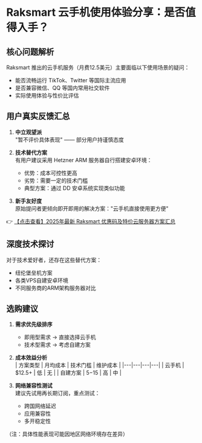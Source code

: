 # Raksmart 云手机使用体验分享：是否值得入手？

## 核心问题解析
Raksmart 推出的云手机服务（月费12.5美元）主要面临以下使用场景的疑问：
- 能否流畅运行 TikTok、Twitter 等国际主流应用
- 是否兼容微信、QQ 等国内常用社交软件
- 实际使用体验与性价比评估

## 用户真实反馈汇总
1. **中立观望派**  
   "暂不评价具体表现" —— 部分用户持谨慎态度

2. **技术替代方案**  
   有用户建议采用 Hetzner ARM 服务器自行搭建安卓环境：
   - 优势：成本可控性更高
   - 劣势：需要一定的技术门槛
   - 典型方案：通过 DD 安卓系统实现类似功能

3. **新手友好度**  
   原始提问者更倾向即开即用的解决方案："云手机直接使用更方便"

👉 [【点击查看】2025年最新 Raksmart 优惠码及特价云服务器方案汇总](https://bit.ly/raksmart)

## 深度技术探讨
对于技术爱好者，还存在这些替代方案：
- 纽伦堡垒机方案
- 各类VPS自建安卓环境
- 不同服务商的ARM架构服务器对比

## 选购建议
1. **需求优先级排序**  
   - 即用型需求 → 直接选择云手机
   - 技术型需求 → 考虑自建方案

2. **成本效益分析**  
   | 方案类型 | 月均成本 | 技术门槛 | 维护成本 |
   |---|---|---|---|
   | 云手机 | $12.5+ | 低 | 无 |
   | 自建方案 | $5-$15 | 高 | 中 |

3. **网络兼容性测试**  
   建议先试用再长期订阅，重点测试：
   - 跨国网络延迟
   - 应用兼容性
   - 多开稳定性

（注：具体性能表现可能因地区网络环境存在差异）